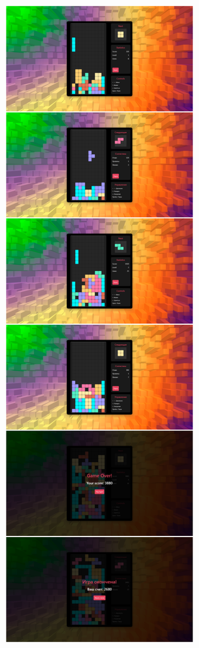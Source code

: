 <img src="for yandex games/1_eng.png">
<img src="for yandex games/1_ru.png">
<img src="for yandex games/2_eng.png">
<img src="for yandex games/2_ru.png">
<img src="for yandex games/3_eng.png">
<img src="for yandex games/3_ru.png">
